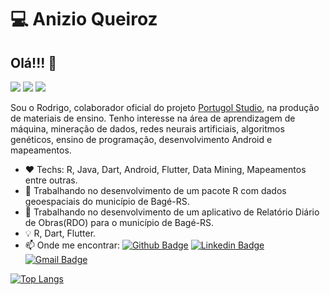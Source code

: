 # :computer: Anizio Queiroz

## Olá!!! 👋

<!--
**anizioQ/anizioQ** is a ✨ _special_ ✨ repository because its `README.md` (this file) appears on your GitHub profile.

Here are some ideas to get you started:
- 🔭 I’m currently working on ...
- 🌱 I’m currently learning ...
- 👯 I’m looking to collaborate on ...
- 🤔 I’m looking for help with ...
- 💬 Ask me about ...
- 📫 How to reach me: ...
- 😄 Pronouns: ...
- ⚡ Fun fact: ...

-->

<img src="http://views.whatilearened.today/views/github/anizioQ/views.svg"/> <a href="https://github.com/anizioQ/"><img src="https://img.shields.io/github/followers/Prof-Rodrigo-Silva?color=%234CC61E&label=GitHub%20Followers%20%3A"/></a> <img src="https://img.shields.io/badge/Back End-Java/R/Dart-f55247"/>

Sou o Rodrigo, colaborador oficial do projeto [Portugol Studio](http://lite.acad.univali.br/portugol/), na produção de materiais de ensino.
Tenho interesse na área de aprendizagem de máquina, mineração de dados, redes neurais artificiais, algoritmos genéticos, ensino de programação, desenvolvimento Android e mapeamentos.
- :heart: Techs: R, Java, Dart, Android, Flutter, Data Mining, Mapeamentos entre outras.
- :hammer: Trabalhando no desenvolvimento de um pacote R com dados geoespaciais do município de Bagé-RS.
- :hammer: Trabalhando no desenvolvimento de um aplicativo de Relatório Diário de Obras(RDO) para o município de Bagé-RS.
- :bulb: R, Dart, Flutter.
- :mailbox: Onde me encontrar:
[![Github Badge](https://img.shields.io/badge/-Github-000?style=flat-square&logo=Github&logoColor=white&link=https://github.com/Prof-Rodrigo-Silva)](https://github.com/Prof-Rodrigo-Silva)
[![Linkedin Badge](https://img.shields.io/badge/-LinkedIn-blue?style=flat-square&logo=Linkedin&logoColor=white&link=https://www.linkedin.com/in/rodrigo-silva-472928138/)](https://www.linkedin.com/in/rodrigo-silva-472928138/)
[![Gmail Badge](https://img.shields.io/badge/-Gmail-c14438?style=flat-square&logo=Gmail&logoColor=white&link=mailto:profrodrigorosadasilva@gmail.com)](mailto:profrodrigorosadasilva@gmail.com)

[![Top Langs](https://github-readme-stats.vercel.app/api/top-langs/?username=Prof-Rodrigo-Silva&hide=PlpgSQL,jupyter%20notebook,html)](https://github.com/anuraghazra/github-readme-stats)



